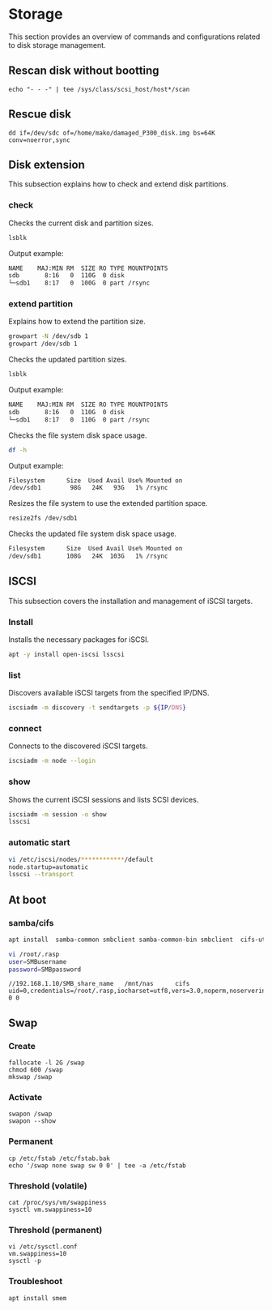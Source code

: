 # Storage
This section provides an overview of commands and configurations related to disk storage management.

## Rescan disk without bootting
    echo "- - -" | tee /sys/class/scsi_host/host*/scan

## Rescue disk 
    dd if=/dev/sdc of=/home/mako/damaged_P300_disk.img bs=64K conv=noerror,sync

## Disk extension
This subsection explains how to check and extend disk partitions.

### check
Checks the current disk and partition sizes.
```sh
lsblk
```
Output example:
```sh
NAME    MAJ:MIN RM  SIZE RO TYPE MOUNTPOINTS
sdb       8:16   0  110G  0 disk
└─sdb1    8:17   0  100G  0 part /rsync
```

### extend partition
Explains how to extend the partition size.
```sh
growpart -N /dev/sdb 1
growpart /dev/sdb 1
```
Checks the updated partition sizes.
```sh
lsblk
```
Output example:
```sh
NAME    MAJ:MIN RM  SIZE RO TYPE MOUNTPOINTS
sdb       8:16   0  110G  0 disk
└─sdb1    8:17   0  110G  0 part /rsync
```
Checks the file system disk space usage.
```sh
df -h
```
Output example:
```sh
Filesystem      Size  Used Avail Use% Mounted on
/dev/sdb1        98G   24K   93G   1% /rsync
```
Resizes the file system to use the extended partition space.
```sh
resize2fs /dev/sdb1
```
Checks the updated file system disk space usage.
```sh
Filesystem      Size  Used Avail Use% Mounted on
/dev/sdb1       108G   24K  103G   1% /rsync
```

## ISCSI
This subsection covers the installation and management of iSCSI targets.

### Install
Installs the necessary packages for iSCSI.
```sh
apt -y install open-iscsi lsscsi
```

### list
Discovers available iSCSI targets from the specified IP/DNS.
```sh
iscsiadm -m discovery -t sendtargets -p ${IP/DNS}
```

### connect
Connects to the discovered iSCSI targets.
```sh
iscsiadm -m node --login
```

### show
Shows the current iSCSI sessions and lists SCSI devices.
```sh
iscsiadm -m session -o show
lsscsi
```

### automatic start
```sh
vi /etc/iscsi/nodes/************/default
node.startup=automatic 
lsscsi --transport
```


## At boot
### samba/cifs
```sh
apt install  samba-common smbclient samba-common-bin smbclient  cifs-utils
```
```sh
vi /root/.rasp
user=SMBusername
password=SMBpassword

```
```
//192.168.1.10/SMB_share_name   /mnt/nas      cifs    uid=0,credentials=/root/.rasp,iocharset=utf8,vers=3.0,noperm,noserverino,nofail  0 0
```

## Swap
### Create
    fallocate -l 2G /swap
    chmod 600 /swap
    mkswap /swap
### Activate
    swapon /swap
    swapon --show
### Permanent
    cp /etc/fstab /etc/fstab.bak
    echo '/swap none swap sw 0 0' | tee -a /etc/fstab
### Threshold (volatile)
    cat /proc/sys/vm/swappiness
    sysctl vm.swappiness=10
### Threshold (permanent)
    vi /etc/sysctl.conf
    vm.swappiness=10
    sysctl -p
### Troubleshoot
    apt install smem